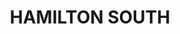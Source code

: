 ---
lastmod: '2025-04-06T06:05:20+00:00'
latitude: -32.924571
layout: suburb
longitude: 151.743325
postcode: '2303'
state: NSW
title: HAMILTON SOUTH
url: /nsw/hamilton-south/
---